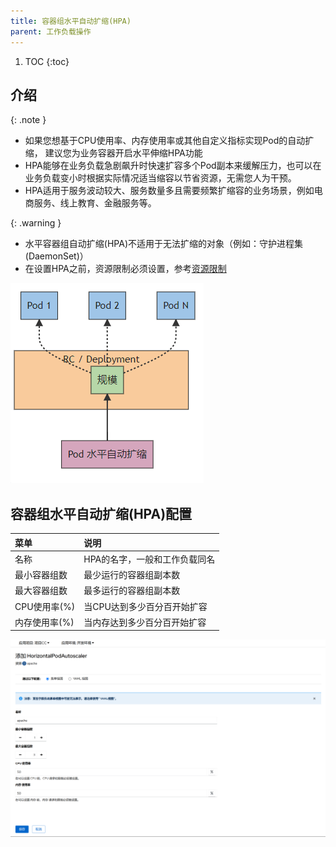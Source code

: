 ```yaml
---
title: 容器组水平自动扩缩(HPA)
parent: 工作负载操作
---
```


1. TOC
{:toc}

## 介绍

{: .note }
- 如果您想基于CPU使用率、内存使用率或其他自定义指标实现Pod的自动扩缩， 建议您为业务容器开启水平伸缩HPA功能 
- HPA能够在业务负载急剧飙升时快速扩容多个Pod副本来缓解压力，也可以在业务负载变小时根据实际情况适当缩容以节省资源，无需您人为干预。 
- HPA适用于服务波动较大、服务数量多且需要频繁扩缩容的业务场景，例如电商服务、线上教育、金融服务等。

{: .warning } 
- 水平容器组自动扩缩(HPA)不适用于无法扩缩的对象（例如：守护进程集(DaemonSet)） 
- 在设置HPA之前，资源限制必须设置，参考[资源限制](../edit-resource-limits)


![](imgs/hpa.png)

## 容器组水平自动扩缩(HPA)配置

| 菜单        | 说明               |
|:----------|:-----------------|
| 名称        | HPA的名字，一般和工作负载同名 |
| 最小容器组数    | 最少运行的容器组副本数      |
| 最大容器组数    | 最多运行的容器组副本数      |
| CPU使用率(%) | 当CPU达到多少百分百开始扩容  |
| 内存使用率(%)  | 当内存达到多少百分百开始扩容   |

![](imgs/add-hpa.png)
